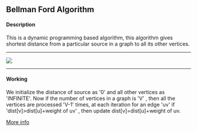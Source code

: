 ## Bellman Ford Algorithm

#### Description
This is a dynamic programming based algorithm, this algorithm gives shortest distance from a particular source in a graph to all its other vertices.

---------
![](http://users.informatik.uni-halle.de/~jopsi/dssea/bellman_ford.gif)

-----------
#### Working
We initialize the distance of source as '0' and all other vertices as 'INFINITE'. Now if the number of vertices in a graph is 'V' , then all the vertices are processed 'V-1' times, at each iteration for an edge 'uv' if 'dist[v]>dist[u]+weight of uv' , then update dist[v]=dist[u]+weight of uv.

[More info](https://en.wikipedia.org/wiki/Bellman%E2%80%93Ford_algorithm)
